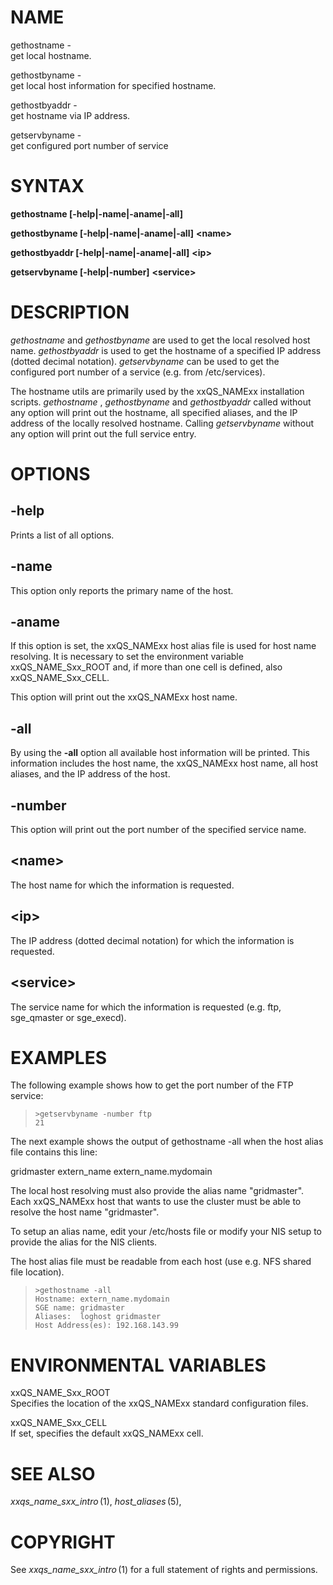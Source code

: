 # NAME

gethostname -  
get local hostname.

gethostbyname -  
get local host information for specified hostname.

gethostbyaddr -  
get hostname via IP address.

getservbyname -  
get configured port number of service

# SYNTAX

**gethostname \[-help\|-name\|-aname\|-all\]**

**gethostbyname \[-help\|-name\|-aname\|-all\]** **\<name>**

**gethostbyaddr \[-help\|-name\|-aname\|-all\]** **\<ip>**

**getservbyname \[-help\|-number\]** **\<service>**

# DESCRIPTION

*gethostname* and *gethostbyname* are used to get the local resolved
host name. *gethostbyaddr* is used to get the hostname of a specified IP
address (dotted decimal notation). *getservbyname* can be used to get
the configured port number of a service (e.g. from /etc/services).

The hostname utils are primarily used by the xxQS_NAMExx installation
scripts. *gethostname* , *gethostbyname* and *gethostbyaddr* called
without any option will print out the hostname, all specified aliases,
and the IP address of the locally resolved hostname. Calling
*getservbyname* without any option will print out the full service
entry.

# OPTIONS

## **-help**

Prints a list of all options.

## **-name**

This option only reports the primary name of the host.

## **-aname**

If this option is set, the xxQS_NAMExx host alias file is used for host
name resolving. It is necessary to set the environment variable
xxQS_NAME_Sxx_ROOT and, if more than one cell is defined, also
xxQS_NAME_Sxx_CELL.

This option will print out the xxQS_NAMExx host name.

## **-all**

By using the **-all** option all available host information will be
printed. This information includes the host name, the xxQS_NAMExx host
name, all host aliases, and the IP address of the host.

## **-number**

This option will print out the port number of the specified service
name.

## **\<name>**

The host name for which the information is requested.

## **\<ip>**

The IP address (dotted decimal notation) for which the information is
requested.

## **\<service>**

The service name for which the information is requested (e.g. ftp,
sge_qmaster or sge_execd).

# EXAMPLES

The following example shows how to get the port number of the FTP
service:

>     >getservbyname -number ftp
>     21

The next example shows the output of gethostname -all when the host
alias file contains this line:

gridmaster extern_name extern_name.mydomain

The local host resolving must also provide the alias name "gridmaster".
Each xxQS_NAMExx host that wants to use the cluster must be able to
resolve the host name "gridmaster".

To setup an alias name, edit your /etc/hosts file or modify your NIS
setup to provide the alias for the NIS clients.

The host alias file must be readable from each host (use e.g. NFS shared
file location).

>     >gethostname -all
>     Hostname: extern_name.mydomain
>     SGE name: gridmaster
>     Aliases:  loghost gridmaster
>     Host Address(es): 192.168.143.99

# ENVIRONMENTAL VARIABLES

xxQS_NAME_Sxx_ROOT  
Specifies the location of the xxQS_NAMExx standard configuration files.

xxQS_NAME_Sxx_CELL  
If set, specifies the default xxQS_NAMExx cell.

# SEE ALSO

*xxqs_name_sxx_intro* (1), *host_aliases* (5),

# COPYRIGHT

See *xxqs_name_sxx_intro* (1) for a full statement of rights and
permissions.
